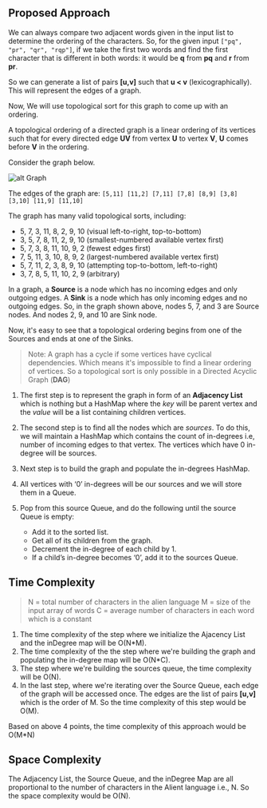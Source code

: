 ## Proposed Approach

We can always compare two adjacent words given in the input list to determine the ordering of the characters. So, for the given input `["pq", "pr", "qr", "rqp"]`, if we take the first two words and find the first character that is different in both words: it would be **q** from **pq** and **r** from **pr**.

So we can generate a list of pairs **[u,v]** such that **u < v** (lexicographically). This will represent the edges of a graph.

Now, We will use topological sort for this graph to come up with an ordering.

A topological ordering of a directed graph is a linear ordering of its vertices such that for every directed edge **UV** from vertex **U** to vertex **V**, **U** comes before **V** in the ordering.

Consider the graph below.

![alt Graph](https://upload.wikimedia.org/wikipedia/commons/thumb/0/03/Directed_acyclic_graph_2.svg/180px-Directed_acyclic_graph_2.svg.png)

The edges of the graph are: `[5,11] [11,2] [7,11] [7,8] [8,9] [3,8] [3,10] [11,9] [11,10]`

The graph has many valid topological sorts, including:

- 5, 7, 3, 11, 8, 2, 9, 10 (visual left-to-right, top-to-bottom)
- 3, 5, 7, 8, 11, 2, 9, 10 (smallest-numbered available vertex first)
- 5, 7, 3, 8, 11, 10, 9, 2 (fewest edges first)
- 7, 5, 11, 3, 10, 8, 9, 2 (largest-numbered available vertex first)
- 5, 7, 11, 2, 3, 8, 9, 10 (attempting top-to-bottom, left-to-right)
- 3, 7, 8, 5, 11, 10, 2, 9 (arbitrary)

In a graph, a **Source** is a node which has no incoming edges and only outgoing edges. A **Sink** is a node which has only incoming edges and no outgoing edges. So, in the graph shown above, nodes 5, 7, and 3 are Source nodes. And nodes 2, 9, and 10 are Sink node. 

Now, it's easy to see that a topological ordering begins from one of the Sources and ends at one of the Sinks.

>Note: A graph has a cycle if some vertices have cyclical dependencies. Which means it's impossible to find a linear ordering of vertices. So a topological sort is only possible in a Directed Acyclic Graph (**DAG**)

1. The first step is to represent the graph in form of an **Adjacency List** which is nothing but a HashMap where the *key* will be parent vertex and the *value* will be a list containing children vertices.

2. The second step is to find all the nodes which are *sources*. To do this, we will maintain a HashMap which contains the count of in-degrees i.e, number of incoming edges to that vertex. The vertices which have 0 in-degree will be sources.

3. Next step is to build the graph and populate the in-degrees HashMap.

4. All vertices with ‘0’ in-degrees will be our sources and we will store them in a Queue.

5. Pop from this source Queue, and do the following until the source Queue is empty:
    - Add it to the sorted list.
    - Get all of its children from the graph.
    - Decrement the in-degree of each child by 1.
    - If a child’s in-degree becomes ‘0’, add it to the sources Queue.

## Time Complexity

> N = total number of characters in the alien language
> M = size of the input array of words
> C = average number of characters in each word which is a constant

1.  The time complexity of the step where we initialize the Ajacency List and the inDegree map will be O(N*M).
2.  The time complexity of the the step where we're building the graph and populating the in-degree map will be O(N*C).
3.  The step where we're building the sources queue, the time complexity will be O(N).
4.  In the last step, where we're iterating over the Source Queue, each edge of the graph will be accessed once. The edges are the list of pairs **[u,v]** which is the order of M. So the time complexity of this step would be O(M).

Based on above 4 points, the time complexity of this approach would be O(M*N)

## Space Complexity

The Adjacency List, the Source Queue, and the inDegree Map are all proportional to the number of characters in the Alient language i.e., N. So the space complexity would be O(N).